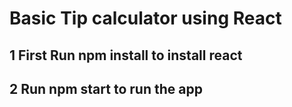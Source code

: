 # Basic Tip calculator using React

## 1 First Run npm install to install react

## 2 Run npm start to run the app
